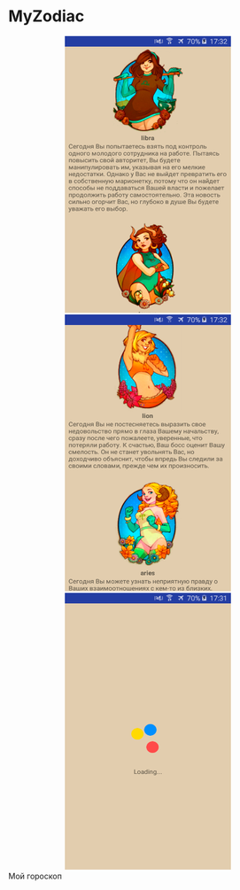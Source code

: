 # MyZodiac


<center>
<img src="screen1.png" width="300" height="500"/>
<img src="screen2.png" width="300" height="500"/>
<img src="screen3.png" width="300" height="500"/>
  </center>
Мой гороскоп

